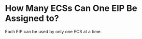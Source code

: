 # How Many ECSs Can One EIP Be Assigned to?<a name="faq_eip_0006"></a>

Each EIP can be used by only one ECS at a time.

